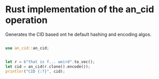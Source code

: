 # Rust implementation of the an_cid operation

Generates the CID based ont he default hashing and encoding algos.

```rust

use an_cid::an_cid;


let r = b"that is f... weird".to_vec();
let cid = an_cid(r.clone().encode());
println!("CID {:?}", cid);
```
